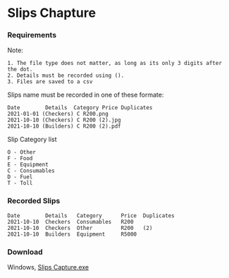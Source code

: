 # Slips Chapture

### **Requirements** ###
Note:
````
1. The file type does not matter, as long as its only 3 digits after the dot.
2. Details must be recorded using ().
3. Files are saved to a csv
````

Slips name must be recorded in one of these formate:
````
Date        Details  Category Price Duplicates
2021-01-01 (Checkers) C R200.png
2021-10-10 (Checkers) C R200 (2).jpg
2021-10-10 (Builders) C R200 (2).pdf
````

Slip Category list
````
O - Other
F - Food
E - Equipment
C - Consumables
D - Fuel
T - Toll
````


### **Recorded Slips** ###
````
Date        Details   Category      Price  Duplicates
2021-10-10  Checkers  Consumables   R200
2021-10-10  Checkers  Other         R200   (2)
2021-10-10  Builders  Equipment     R5000
````

### Download ###
Windows, [Slips Capture.exe](https://mega.nz/file/fp4BAA4b#C2dCvqtKfGNBxpmAOCn_R03krIPM6QLX97M3akmMXhU)
